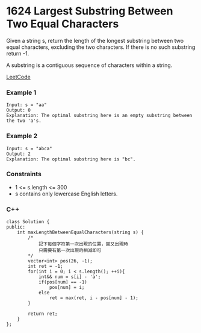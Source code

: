 # 1624 Largest Substring Between Two Equal Characters

Given a string s, return the length of the longest substring between two equal characters, excluding the two characters. If there is no such substring return -1.

A substring is a contiguous sequence of characters within a string.

 
[LeetCode](https://leetcode.cn/problems/maximum-nesting-depth-of-the-parentheses/)

### Example 1

```
Input: s = "aa"
Output: 0
Explanation: The optimal substring here is an empty substring between the two 'a's.
```
 
### Example 2

```
Input: s = "abca"
Output: 2
Explanation: The optimal substring here is "bc".
```

### Constraints

* 1 <= s.length <= 300
* s contains only lowercase English letters.

### C++ 

```
class Solution {
public:
    int maxLengthBetweenEqualCharacters(string s) {
        /*
            記下每個字符第一次出現的位置，當又出現時
            只需要有第一次出現的相減即可
        */  
        vector<int> pos(26, -1);
        int ret = -1;
        for(int i = 0; i < s.length(); ++i){
            int&& num = s[i] - 'a';
            if(pos[num] == -1)
                pos[num] = i;
            else
                ret = max(ret, i - pos[num] - 1);
        }

        return ret;
    }
};
```